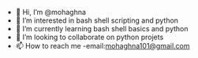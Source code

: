 - 👋 Hi, I’m @mohaghna
- 👀 I’m interested in bash shell scripting and python
- 🌱 I’m currently learning bash shell basics and python
- 💞️ I’m looking to collaborate on python projets
- 📫 How to reach me -email:mohaghna101@gmail.com

<!---
mohaghna/mohaghna is a ✨ special ✨ repository because its `README.md` (this file) appears on your GitHub profile.
You can click the Preview link to take a look at your changes.
--->
